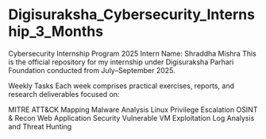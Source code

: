 # Digisuraksha_Cybersecurity_Internship_3_Months
Cybersecurity Internship Program 2025
Intern Name: Shraddha Mishra
This is the official repository for my internship under Digisuraksha Parhari Foundation conducted from July–September 2025.

Weekly Tasks
Each week comprises practical exercises, reports, and research deliverables focused on:

MITRE ATT&CK Mapping
Malware Analysis
Linux Privilege Escalation
OSINT & Recon
Web Application Security
Vulnerable VM Exploitation
Log Analysis and Threat Hunting
